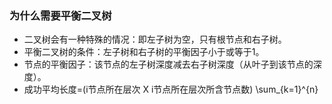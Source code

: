 ### 为什么需要平衡二叉树
- 二叉树会有一种特殊的情况：即左子树为空，只有根节点和右子树。
- 平衡二叉树的条件：左子树和右子树的平衡因子小于或等于1。
- 节点的平衡因子：该节点的左子树深度减去右子树深度（从叶子到该节点的深度）。
- 成功平均长度=(i节点所在层次 X i节点所在层次所含节点数) 
\sum_{k=1}^{n}


